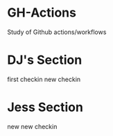 # GH-Actions
Study of Github actions/workflows

# DJ's Section
first checkin
new checkin

# Jess Section
new new checkin
